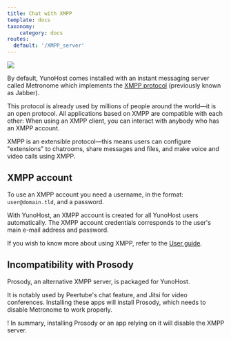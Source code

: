 ```yaml
---
title: Chat with XMPP
template: docs
taxonomy:
    category: docs
routes:
  default: '/XMPP_server'
---
```


![](image://XMPP_logo.png?resize=100)

By default, YunoHost comes installed with an instant messaging server called Metronome which implements the [XMPP protocol](https://en.wikipedia.org/wiki/Extensible_Messaging_and_Presence_Protocol) (previously known as Jabber).

This protocol is already used by millions of people around the world—it is an open protocol.
All applications based on XMPP are compatible with each other: When using an XMPP client, you can interact with anybody who has an XMPP account.

XMPP is an extensible protocol—this means users can configure "extensions" to chatrooms, share messages and files, and make voice and video calls using XMPP.

## XMPP account

To use an XMPP account you need a username, in the format: `user@domain.tld`, and a password.

With YunoHost, an XMPP account is created for all YunoHost users automatically.
The XMPP account credentials corresponds to the user's main e-mail address and password.

If you wish to know more about using XMPP, refer to the [User guide](/XMPP).

## Incompatibility with Prosody

Prosody, an alternative XMPP server, is packaged for YunoHost.

It is notably used by Peertube's chat feature, and Jitsi for video conferences. Installing these apps will install Prosody, which needs to disable Metronome to work properly.

! In summary, installing Prosody or an app relying on it will disable the XMPP server.